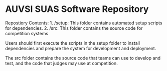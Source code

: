 AUVSI SUAS Software Repository
================================================================================

Repostiory Contents:
    1. /setup: This folder contains automated setup scripts for dependencies.
    2. /src: This folder contains the source code for competition systems

Users should first execute the scripts in the setup folder to install
dependencies and prepare the system for development and deployment.

The src folder contains the source code that teams can use to develop and test,
and the code that judges may use at competition.
